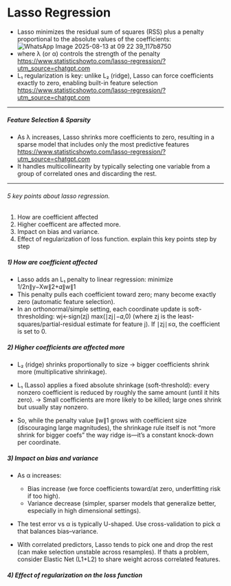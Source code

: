 # Lasso Regression
- Lasso minimizes the residual sum of squares (RSS) plus a penalty proportional to the absolute values of the coefficients:
![WhatsApp Image 2025-08-13 at 09 22 39_117b8750](https://github.com/user-attachments/assets/fd949611-c1e7-4942-aeed-5f3501ed8edc)
- where λ (or α) controls the strength of the penalty https://www.statisticshowto.com/lasso-regression/?utm_source=chatgpt.com
- L₁ regularization is key: unlike L₂ (ridge), Lasso can force coefficients exactly to zero, enabling built-in feature selection https://www.statisticshowto.com/lasso-regression/?utm_source=chatgpt.com
---
##### Feature Selection & Sparsity
- As λ increases, Lasso shrinks more coefficients to zero, resulting in a sparse model that includes only the most predictive features https://www.statisticshowto.com/lasso-regression/?utm_source=chatgpt.com
- It handles multicollinearity by typically selecting one variable from a group of correlated ones and discarding the rest.
---
###### 5 key points about lasso regression. 
1) How are coefficient affected
2) Higher coefficent are affected more.
3) Impact on bias and variance.
4) Effect of regularization of loss function. explain this key points step by step

##### 1) How are coefficient affected
- Lasso adds an L₁ penalty to linear regression:
minimize 1/2n∥y−Xw∥2+𝛼∥w∥1
- This penalty pulls each coefficient toward zero; many become exactly zero (automatic feature selection).
- In an orthonormal/simple setting, each coordinate update is soft-thresholding:
wj<-sign(zj) max(∣zj∣−𝛼,0)
(where zj is the least-squares/partial-residual estimate for feature j).
If ∣zj∣≤α, the coefficient is set to 0.

##### 2) Higher coefficients are affected more
- L₂ (ridge) shrinks proportionally to size -> bigger coefficients shrink more (multiplicative shrinkage).
- L₁ (Lasso) applies a fixed absolute shrinkage (soft-threshold): every nonzero coefficient is reduced by roughly the same amount (until it hits zero).
-> Small coefficients are more likely to be killed; large ones shrink but usually stay nonzero.

- So, while the penalty value ∥w∥1 grows with coefficient size (discouraging large magnitudes), the shrinkage rule itself is not “more shrink for bigger coefs” the way ridge is—it’s a constant knock-down per coordinate.

##### 3) Impact on bias and variance
- As α increases:
  - Bias increase (we force coefficients toward/at zero, underfitting risk if too high).
  - Variance decrease (simpler, sparser models that generalize better, especially in high dimensional settings).

- The test error vs α is typically U-shaped. Use cross-validation to pick α that balances bias–variance.
- With correlated predictors, Lasso tends to pick one and drop the rest (can make selection unstable across resamples). If thats a problem, consider Elastic Net (L1+L2) to share weight across correlated features.

##### 4) Effect of regularization on the loss function




